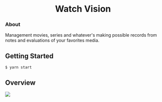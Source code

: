 <h1 align="center" style="margin: auto">Watch Vision</h1>

### About
Management movies, series and whatever's making possible records from notes and evaluations of your favorites media.

## Getting Started
`$ yarn start`

## Overview 
<img src="https://cdn1.imggmi.com/uploads/2019/12/12/1378da4d80b59e26605d8580b317c23f-full.png">
